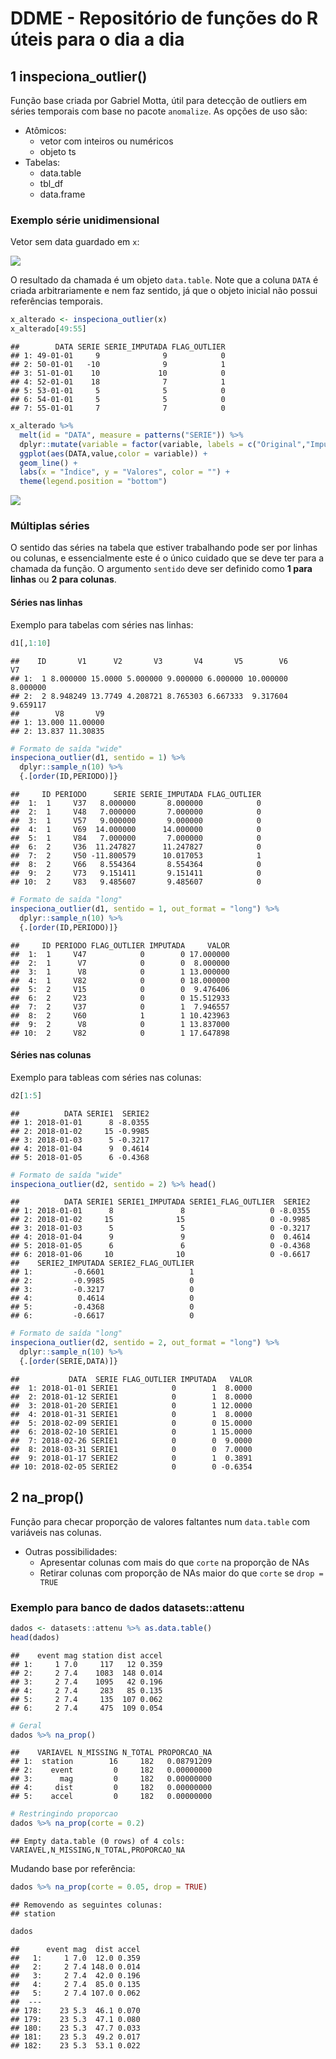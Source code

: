 
DDME - Repositório de funções do R úteis para o dia a dia
=========================================================

1 inspeciona\_outlier()
-----------------------

Função base criada por Gabriel Motta, útil para detecção de outliers em séries temporais com base no pacote `anomalize`. As opções de uso são:

-   Atômicos:
    -   vetor com inteiros ou numéricos
    -   objeto ts
-   Tabelas:
    -   data.table
    -   tbl\_df
    -   data.frame

### Exemplo série unidimensional

Vetor sem data guardado em `x`:

![](README_figs/README-unnamed-chunk-1-1.png)

O resultado da chamada é um objeto `data.table`. Note que a coluna `DATA` é criada arbitrariamente e nem faz sentido, já que o objeto inicial não possui referências temporais.

``` r
x_alterado <- inspeciona_outlier(x)
x_alterado[49:55]
```

    ##        DATA SERIE SERIE_IMPUTADA FLAG_OUTLIER
    ## 1: 49-01-01     9              9            0
    ## 2: 50-01-01   -10              9            1
    ## 3: 51-01-01    10             10            0
    ## 4: 52-01-01    18              7            1
    ## 5: 53-01-01     5              5            0
    ## 6: 54-01-01     5              5            0
    ## 7: 55-01-01     7              7            0

``` r
x_alterado %>% 
  melt(id = "DATA", measure = patterns("SERIE")) %>% 
  dplyr::mutate(variable = factor(variable, labels = c("Original","Imputada"))) %>% {.[]} %>% 
  ggplot(aes(DATA,value,color = variable)) +
  geom_line() +
  labs(x = "Índice", y = "Valores", color = "") + 
  theme(legend.position = "bottom")
```

![](README_figs/README-unnamed-chunk-3-1.png)

### Múltiplas séries

O sentido das séries na tabela que estiver trabalhando pode ser por linhas ou colunas, e essencialmente este é o único cuidado que se deve ter para a chamada da função. O argumento `sentido` deve ser definido como **1 para linhas** ou **2 para colunas**.

#### Séries nas linhas

Exemplo para tabelas com séries nas linhas:

``` r
d1[,1:10]
```

    ##    ID       V1      V2       V3       V4       V5        V6       V7
    ## 1:  1 8.000000 15.0000 5.000000 9.000000 6.000000 10.000000 8.000000
    ## 2:  2 8.948249 13.7749 4.208721 8.765303 6.667333  9.317604 9.659117
    ##        V8       V9
    ## 1: 13.000 11.00000
    ## 2: 13.837 11.30835

``` r
# Formato de saída "wide"
inspeciona_outlier(d1, sentido = 1) %>% 
  dplyr::sample_n(10) %>% 
  {.[order(ID,PERIODO)]}
```

    ##     ID PERIODO      SERIE SERIE_IMPUTADA FLAG_OUTLIER
    ##  1:  1     V37   8.000000       8.000000            0
    ##  2:  1     V48   7.000000       7.000000            0
    ##  3:  1     V57   9.000000       9.000000            0
    ##  4:  1     V69  14.000000      14.000000            0
    ##  5:  1     V84   7.000000       7.000000            0
    ##  6:  2     V36  11.247827      11.247827            0
    ##  7:  2     V50 -11.800579      10.017053            1
    ##  8:  2     V66   8.554364       8.554364            0
    ##  9:  2     V73   9.151411       9.151411            0
    ## 10:  2     V83   9.485607       9.485607            0

``` r
# Formato de saída "long"
inspeciona_outlier(d1, sentido = 1, out_format = "long") %>% 
  dplyr::sample_n(10) %>% 
  {.[order(ID,PERIODO)]}
```

    ##     ID PERIODO FLAG_OUTLIER IMPUTADA     VALOR
    ##  1:  1     V47            0        0 17.000000
    ##  2:  1      V7            0        0  8.000000
    ##  3:  1      V8            0        1 13.000000
    ##  4:  1     V82            0        0 18.000000
    ##  5:  2     V15            0        0  9.476406
    ##  6:  2     V23            0        0 15.512933
    ##  7:  2     V37            0        1  7.946557
    ##  8:  2     V60            1        1 10.423963
    ##  9:  2      V8            0        1 13.837000
    ## 10:  2     V82            0        1 17.647898

#### Séries nas colunas

Exemplo para tableas com séries nas colunas:

``` r
d2[1:5]
```

    ##          DATA SERIE1  SERIE2
    ## 1: 2018-01-01      8 -8.0355
    ## 2: 2018-01-02     15 -0.9985
    ## 3: 2018-01-03      5 -0.3217
    ## 4: 2018-01-04      9  0.4614
    ## 5: 2018-01-05      6 -0.4368

``` r
# Formato de saída "wide"
inspeciona_outlier(d2, sentido = 2) %>% head()
```

    ##          DATA SERIE1 SERIE1_IMPUTADA SERIE1_FLAG_OUTLIER  SERIE2
    ## 1: 2018-01-01      8               8                   0 -8.0355
    ## 2: 2018-01-02     15              15                   0 -0.9985
    ## 3: 2018-01-03      5               5                   0 -0.3217
    ## 4: 2018-01-04      9               9                   0  0.4614
    ## 5: 2018-01-05      6               6                   0 -0.4368
    ## 6: 2018-01-06     10              10                   0 -0.6617
    ##    SERIE2_IMPUTADA SERIE2_FLAG_OUTLIER
    ## 1:         -0.6601                   1
    ## 2:         -0.9985                   0
    ## 3:         -0.3217                   0
    ## 4:          0.4614                   0
    ## 5:         -0.4368                   0
    ## 6:         -0.6617                   0

``` r
# Formato de saída "long"
inspeciona_outlier(d2, sentido = 2, out_format = "long") %>% 
  dplyr::sample_n(10) %>% 
  {.[order(SERIE,DATA)]}
```

    ##           DATA  SERIE FLAG_OUTLIER IMPUTADA   VALOR
    ##  1: 2018-01-01 SERIE1            0        1  8.0000
    ##  2: 2018-01-12 SERIE1            0        1  8.0000
    ##  3: 2018-01-20 SERIE1            0        1 12.0000
    ##  4: 2018-01-31 SERIE1            0        1  8.0000
    ##  5: 2018-02-09 SERIE1            0        0 15.0000
    ##  6: 2018-02-10 SERIE1            0        1 15.0000
    ##  7: 2018-02-26 SERIE1            0        0  9.0000
    ##  8: 2018-03-31 SERIE1            0        0  7.0000
    ##  9: 2018-01-17 SERIE2            0        1  0.3891
    ## 10: 2018-02-05 SERIE2            0        0 -0.6354

2 na\_prop()
------------

Função para checar proporção de valores faltantes num `data.table` com variáveis nas colunas.

-   Outras possibilidades:
    -   Apresentar colunas com mais do que `corte` na proporção de NAs
    -   Retirar colunas com proporção de NAs maior do que `corte` se `drop = TRUE`

### Exemplo para banco de dados datasets::attenu

``` r
dados <- datasets::attenu %>% as.data.table()
head(dados)
```

    ##    event mag station dist accel
    ## 1:     1 7.0     117   12 0.359
    ## 2:     2 7.4    1083  148 0.014
    ## 3:     2 7.4    1095   42 0.196
    ## 4:     2 7.4     283   85 0.135
    ## 5:     2 7.4     135  107 0.062
    ## 6:     2 7.4     475  109 0.054

``` r
# Geral
dados %>% na_prop()
```

    ##    VARIAVEL N_MISSING N_TOTAL PROPORCAO_NA
    ## 1:  station        16     182   0.08791209
    ## 2:    event         0     182   0.00000000
    ## 3:      mag         0     182   0.00000000
    ## 4:     dist         0     182   0.00000000
    ## 5:    accel         0     182   0.00000000

``` r
# Restringindo proporcao
dados %>% na_prop(corte = 0.2)
```

    ## Empty data.table (0 rows) of 4 cols: VARIAVEL,N_MISSING,N_TOTAL,PROPORCAO_NA

Mudando base por referência:

``` r
dados %>% na_prop(corte = 0.05, drop = TRUE)
```

    ## Removendo as seguintes colunas:
    ## station

``` r
dados
```

    ##      event mag  dist accel
    ##   1:     1 7.0  12.0 0.359
    ##   2:     2 7.4 148.0 0.014
    ##   3:     2 7.4  42.0 0.196
    ##   4:     2 7.4  85.0 0.135
    ##   5:     2 7.4 107.0 0.062
    ##  ---                      
    ## 178:    23 5.3  46.1 0.070
    ## 179:    23 5.3  47.1 0.080
    ## 180:    23 5.3  47.7 0.033
    ## 181:    23 5.3  49.2 0.017
    ## 182:    23 5.3  53.1 0.022
